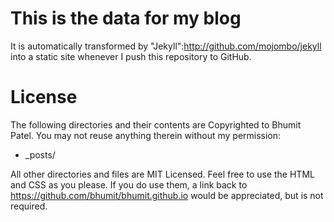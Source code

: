 # This is the data for my blog

It is automatically transformed by "Jekyll":http://github.com/mojombo/jekyll into a static site whenever I push this repository to GitHub.

# License

The following directories and their contents are Copyrighted to Bhumit Patel. You may not reuse anything therein without my permission:

* _posts/

All other directories and files are MIT Licensed. Feel free to use the HTML and CSS as you please. If you do use them, a link back to https://github.com/bhumit/bhumit.github.io would be appreciated, but is not required.
